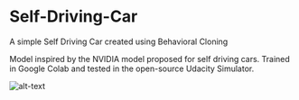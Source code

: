 # Self-Driving-Car
A simple Self Driving Car created using Behavioral Cloning

Model inspired by the NVIDIA model proposed for self driving cars. Trained in Google Colab and tested in the open-source Udacity Simulator.

![alt-text](https://github.com/StealthViper/Self-Driving-Car/assets/simulation_video.gif)
